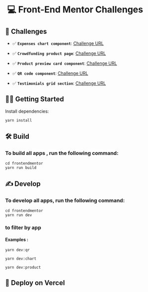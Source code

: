 #  💻 Front-End Mentor Challenges

## 💪 Challenges

- ✅ **`Expenses chart component`**: [Challenge URL](https://www.frontendmentor.io/challenges/expenses-chart-component-e7yJBUdjwt)

- ✅ **`Crowdfunding product page`**: [Challenge URL](https://www.frontendmentor.io/challenges/crowdfunding-product-page-7uvcZe7ZR)

- ✅ **`Product preview card component`**: [Challenge URL](https://www.frontendmentor.io/challenges/product-preview-card-component-GO7UmttRfa)

- ✅ **`QR code component`**: [Challenge URL](https://www.frontendmentor.io/challenges/qr-code-component-iux_sIO_H)

- ✅ **`Testimonials grid section`**: [Challenge URL](https://www.frontendmentor.io/challenges/testimonials-grid-section-Nnw6J7Un7)




## 👨‍🚀 Getting Started

Install dependencies:

```bash
yarn install
```




## 🛠 Build

### To build all apps , run the following command:

```
cd frontendmentor
yarn run build
```




## ✍️ Develop

### To develop all apps, run the following command:

```
cd frontendmentor
yarn run dev
```

### to filter by app

#### Examples :

```
yarn dev:qr
```

```
yarn dev:chart
```

```
yarn dev:product
```

## 🎉 Deploy on Vercel
